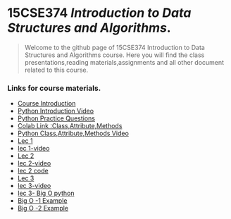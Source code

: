 # 15CSE374 _Introduction to Data Structures and Algorithms_.
> Welcome to the github page of 15CSE374 Introduction to Data Structures and Algorithms course. Here you will find the class presentations,reading materials,assignments and all other document related to this course.

### Links for course materials.
- [Course Introduction][intro_pdf]
- [Python Introduction Video][python_vid]
- [Python Practice Questions][python_folder]
- [Colab Link :Class,Attribute,Methods][colab-link]
- [Python Class,Attribute,Methods Video][oop-video]
- [Lec 1][Lec-1 pdf]
- [lec 1-video][lec1_vid]
- [Lec 2][Lec-2 pdf]
- [lec 2-video][lec2_vid]
- [lec 2 code][codeL2]
- [Lec 3][Lec-3 pdf]
- [lec 3-video][lec3_vid]
- [lec 3- Big O python ][lecBigOvid]
- [Big O -1 Example ][bigO1]
- [Big O -2 Example ][bigO2]

[intro_pdf]:https://github.com/sarathtv/15CSE374-Intro-to-DS-Algorithms/blob/master/Presentations/15CSE374_Course_Intro.pdf
[python_vid]:https://youtu.be/4rvwGXWytWQ
[python_folder]:https://github.com/sarathtv/15CSE374-Intro-to-DS-Algorithms/tree/master/Additional%20Content/Python
[colab-link]:https://colab.research.google.com/drive/1ixO5ouS-j_WmOzqatAa3BmMn4sjn8DME?usp=sharing
[oop-video]:https://youtu.be/odT-oO7JphU
[Lec-1 pdf]:https://github.com/sarathtv/15CSE374-Intro-to-DS-Algorithms/blob/master/Presentations/15CSE374_Lec_1.pdf
[lec1_vid]:https://youtu.be/6kfRyVOx7n0

[Lec-2 pdf]:https://github.com/sarathtv/15CSE374-Intro-to-DS-Algorithms/blob/master/Presentations/15CSE374_Lec_2.pdf
[lec2_vid]:https://youtu.be/HfkKFy8AKxY
[codeL2]:https://github.com/sarathtv/15CSE374-Intro-to-DS-Algorithms/tree/master/Additional%20Content/Lec%202

[Lec-3 pdf]:https://github.com/sarathtv/15CSE374-Intro-to-DS-Algorithms/blob/master/Presentations/15CSE374_Lec_3.pdf
[lec3_vid]:https://youtu.be/H4rlm1s_ksI

[lecBigOvid]:https://youtu.be/h1c4E9vzQtc
[bigO1]:https://github.com/sarathtv/15CSE374-Intro-to-DS-Algorithms/blob/master/Presentations/15CSE374_Lec_3-Prac_Big-O-1.pdf
[bigO2]:https://github.com/sarathtv/15CSE374-Intro-to-DS-Algorithms/blob/master/Presentations/15CSE374_Lec_3-Prac_Big-O-2.pdf